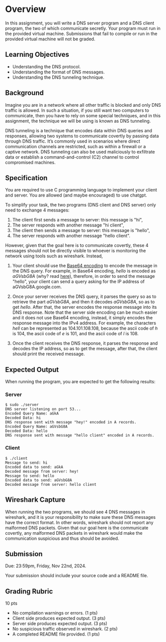 # Overview

In this assignment, you will write a DNS server program and a DNS client program, the two of which communicate secretly. Your program must run in the provided virtual machine. Submissions that fail to compile or run in the provided virtual machine will not be graded.

## Learning Objectives

- Understanding the DNS protocol.
- Understanding the format of DNS messages.
- Understanding the DNS tunneling technique.

## Background

Imagine you are in a network where all other traffic is blocked and only DNS traffic is allowed. In such a situation, if you still want two computers to communicate, then you have to rely on some special techniques, and in this assignment, the technique we will be using is known as DNS tunneling.

DNS tunneling is a technique that encodes data within DNS queries and responses, allowing two systems to communicate covertly by passing data through DNS traffic. It’s commonly used in scenarios where direct communication channels are restricted, such as within a firewall or a captive network. DNS tunneling can also be used maliciously to exfiltrate data or establish a command-and-control (C2) channel to control compromised machines.

## Specification

You are required to use C programming language to implement your client and server. You are allowed (and maybe encouraged) to use chatgpt.

To simplify your task, the two programs (DNS client and DNS server) only need to exchange 4 messages: 

1. The client first sends a message to server: this message is "hi", 
2. The server responds with another message "hi client",
3. The client then sends a message to server: this message is "hello", 
4. The server responds with another message "hello client".

However, given that the goal here is to communicate covertly, these 4 messages should not be directly visible to whoever is monitoring the network using tools such as wireshark. Instead, 

1. Your client should use the [Base64 encoding](base64.md) to encode the message in the DNS query. For example, in Base64 encoding, *hello* is encoded as *aGVsbG8A* (why? read [here](hello.md)), therefore, in order to send the message "hello", your client can send a query asking for the IP address of aGVsbG8A.google.com.

2. Once your server receives the DNS query, it parses the query so as to retrieve the part *aGVsbG8A*, and then it decodes *aGVsbG8A*, so as to get *hello*. After that, the server encodes the response message into its DNS response. Note that the server side encoding can be much easier and it does not use Base64 encoding, instead, it simply encodes the response message into the IPv4 address. For example, the characters *hell* can be represented as 104.101.108.108, because the ascii code of *h* is 104, the ascii code of *e* is 101, and the ascii code of *l* is 108.

3. Once the client receives the DNS response, it parses the response and decodes the IP address, so as to get the message, after that, the client should print the received message.

## Expected Output

When running the program, you are expected to get the following results:

### Server

```console
$ sudo ./server
DNS server listening on port 53...
Encoded Query Name: aGkA
Decoded Data: hi
DNS response sent with message "hey!" encoded in A records.
Encoded Query Name: aGVsbG8A
Decoded Data: hello
DNS response sent with message "hello client" encoded in A records.
```

### Client

```console
$ ./client
Message to send: hi
Encoded data to send: aGkA
Decoded message from server: hey!
Message to send: hello
Encoded data to send: aGVsbG8A
Decoded message from server: hello client
```

## Wireshark Capture

When running the two programs, we should see 4 DNS messages in wireshark, and it is your responsibility to make sure these DNS messages have the correct format. In other words, wireshark should not report any malformed DNS packets. Given that our goal here is the communicate covertly, any malformed DNS packets in wireshark would make the communication suspicious and thus should be avoided.

## Submission

Due: 23:59pm, Friday, Nov 22nd, 2024.

Your submission should include your source code and a README file.

## Grading Rubric

10 pts

 - No compilation warnings or errors. (1 pts)
 - Client side produces expected output. (3 pts)
 - Server side produces expected output. (3 pts)
 - No suspicious traffic observed in wireshark. (2 pts)
 - A completed README file provided. (1 pts)

